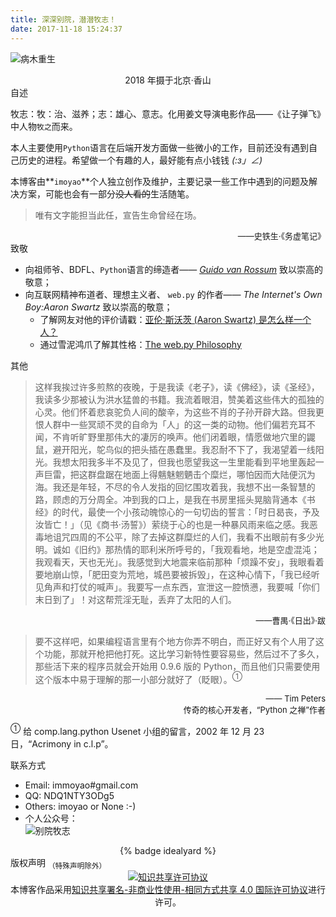 ```yaml
---
title: 深深别院，潜潜牧志！
date: 2017-11-18 15:24:37
---
```

![病木重生](images/A-withered-tree-comes-to-life-again.jpg)
<center>
    <span> 2018 年摄于北京·香山</span>
</center>

<div class="slogan">
  <i class="fa fa-user"></i>    自述
</div>

牧志：牧：治、滋养；志：雄心、意志。化用姜文导演电影作品——《让子弹飞》中人物`牧之`而来。

本人主要使用`Python`语言在后端开发方面做一些微小的工作，目前还没有遇到自己历史的进程。希望做一个有趣的人，最好能有点小钱钱 _(:з」∠)_

本博客由**`imoyao`**个人独立创作及维护，主要记录一些工作中遇到的问题及解决方案，可能也会有一部分~~没人看的~~生活随笔。
> 唯有文字能担当此任，宣告生命曾经在场。
<div align = right> <font size = 2> ——史铁生·《务虚笔记》 </font> </div>

<div class="slogan">
  <i class="fa fa-heartbeat"></i>   致敬
</div>

- 向祖师爷、BDFL、`Python`语言的缔造者—— [_Guido van Rossum_](https://gvanrossum.github.io/) 致以崇高的敬意；
- 向互联网精神布道者、理想主义者、 `web.py` 的作者—— *The Internet's Own Boy:Aaron Swartz* 致以崇高的敬意；  
    - 了解网友对他的评价请戳：[亚伦·斯沃茨 (Aaron Swartz) 是怎么样一个人？](https://www.zhihu.com/question/20711220)
    - 通过雪泥鸿爪了解其性格：[The web.py Philosophy](http://webpy.org/philosophy)

<div class="slogan">
  <i class="fa fa-bell"></i>    其他
</div>

>这样我挨过许多煎熬的夜晚，于是我读《老子》，读《佛经》，读《圣经》，我读多少那被认为洪水猛兽的书籍。我流着眼泪，赞美着这些伟大的孤独的心灵。他们怀着悲哀驼负人间的酸辛，为这些不肖的子孙开辟大路。但我更恨人群中一些冥顽不灵的自命为「人」的这一类的动物。他们偏若充耳不闻，不肯听旷野里那伟大的凄厉的唤声。他们闭着眼，情愿做地穴里的鼹鼠，避开阳光，鸵鸟似的把头插在愚蠢里。我忍耐不下了，我渴望着一线阳光。我想太阳我多半不及见了，但我也愿望我这一生里能看到平地里轰起一声巨雷，把这群盘踞在地面上得魑魅魍魉击个糜烂，哪怕因而大陆便沉为海。我还是年轻，不尽的令人发指的回忆围攻着我，我想不出一条智慧的路，顾虑的万分周全。冲到我的口上，是我在书房里摇头晃脑背通本《书经》的时代，最使一个小孩动魄惊心的一句切齿的誓言：「时日曷丧，予及汝皆亡！」（见《商书·汤誓》）萦绕于心的也是一种暴风雨来临之感。我恶毒地诅咒四周的不公平，除了去掉这群糜烂的人们，我看不出眼前有多少光明。诚如《旧约》那热情的耶利米所呼号的，「我观看地，地是空虚混沌；我观看天，天也无光」。我感觉到大地震来临前那种「烦躁不安」，我眼看着要地崩山惊，「肥田变为荒地，城邑要被拆毁」，在这种心情下，「我已经听见角声和打仗的喊声」。我要写一点东西，宣泄这一腔愤懑，我要喊「你们末日到了」！对这帮荒淫无耻，丢弃了太阳的人们。
<div align = right> <font size = 2> ——曹禺·《日出》·跋 </font> </div>

>要不这样吧，如果编程语言里有个地方你弄不明白，而正好又有个人用了这个功能，那就开枪把他打死。这比学习新特性要容易些，然后过不了多久，那些活下来的程序员就会开始用 0.9.6 版的 Python，而且他们只需要使用这个版本中易于理解的那一小部分就好了（眨眼）。<sup>①</sup>
<div align = right> <font size = 2>—— Tim Peters <br> 传奇的核心开发者，“Python 之禅”作者 </font> </div>

<sup>①</sup> 给 comp.lang.python Usenet 小组的留言，2002 年 12 月 23 日，“Acrimony in c.l.p”。

<div class="slogan">
  <i class="fa fa-handshake"></i>   联系方式
</div>

- Email: immoyao#gmail.com
- QQ: NDQ1NTY3ODg5
- Others: imoyao or None :-)
- 个人公众号：  
![别院牧志](https://open.weixin.qq.com/qr/code?username=idealyard)
<center>
    {% badge idealyard %}
</center>

<div class="slogan">
  <i class="fa fa-copyright"></i>   版权声明 <sub>（特殊声明除外）</sub>
</div>
    <center>
        <a rel="license" href="http://creativecommons.org/licenses/by-nc-sa/4.0/"><img alt="知识共享许可协议" style="border-width:0" src="https://i.creativecommons.org/l/by-nc-sa/4.0/88x31.png" /></a><br />本博客作品采用<a rel="license" href="http://creativecommons.org/licenses/by-nc-sa/4.0/">知识共享署名-非商业性使用-相同方式共享 4.0 国际许可协议</a>进行许可。
    </center>